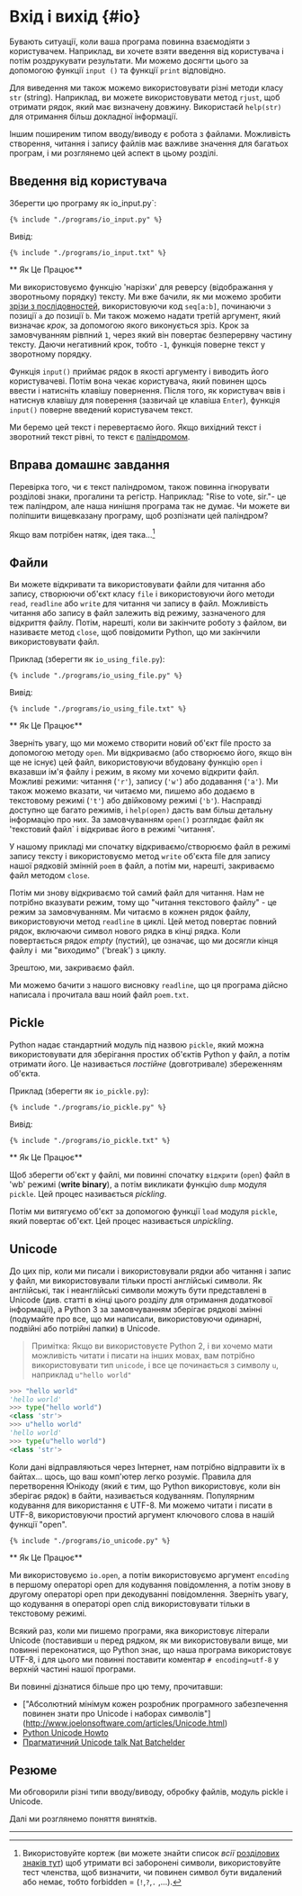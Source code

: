 # Вхід і вихід {#io}

Бувають ситуації, коли ваша програма повинна взаємодіяти з користувачем. Наприклад, ви хочете взяти введення від користувача і потім роздрукувати результати. Ми можемо досягти цього за допомогою функції 	`input ()` та функції `print` відповідно.

Для виведення ми також можемо використовувати різні методи класу `str` (string). Наприклад, ви можете використовувати метод `rjust`, щоб отримати рядок, який має визначену довжину. Використаєй  `help(str)` для отримання більш докладної інформації.

Іншим поширеним типом вводу/виводу є робота з файлами. Можливість створення, читання і запису файлів має важливе значення для багатьох програм, і ми розглянемо цей аспект в цьому розділі.

## Введення від користувача

Зберегти цю програму як io_input.py`:

<pre><code class="lang-python">{% include "./programs/io_input.py" %}</code></pre>

Вивід:

<pre><code>{% include "./programs/io_input.txt" %}</code></pre>

** Як Це Працює**

Ми використовуємо функцію 'нарізки' для реверсу (відображання у зворотньому порядку) тексту. Ми вже бачили, як ми можемо зробити [зрізи з послідовностей](./data_structures.md#sequence), використовуючи код `seq[a:b]`, починаючи з позиції `a` до позиції `b`. Ми також можемо надати третій аргумент, який визначає _крок_, за допомогою якого виконується зріз. Крок за замовчуванням рівпний `1`, через який він повертає безперервну частину тексту. Даючи негативний крок, тобто `-1`, функція поверне текст у зворотному порядку.

Функція `input()` приймає рядок в якості аргументу і виводить його користувачеві. Потім вона чекає користувача, який повинен щось ввести і натисніть клавішу повернення. Після того, як користувач ввів і натиснув клавішу для поверення (зазвичай це клавіша `Enter`), функція `input()` поверне введений користувачем текст.

Ми беремо цей текст і перевертаємо його. Якщо вихідний текст і зворотний текст рівні, то текст є [паліндромом](http://en.wiktionary.org/wiki/palindrome).

## Вправа домашнє завдання # 

Перевірка того, чи є текст паліндромом, також повинна ігнорувати розділові знаки, прогалини та регістр. Наприклад: "Rise to vote, sir."- це теж паліндром, але наша нинішня програма так не думає. Чи можете ви поліпшити вищевказану програму, щоб розпізнати цей паліндром?

Якщо вам потрібен натяк, ідея така...[^1]

## Файли

Ви можете відкривати та використовувати файли для читання або запису, створюючи об'єкт класу `file` і використовуючи його методи `read`, `readline` або `write` для читання чи запису в файл. Можливість читання або запису в файл залежить від режиму, зазначеного для відкриття файлу. Потім, нарешті, коли ви закінчите роботу з файлом, ви називаєте метод `close`, щоб повідомити Python, що ми закінчили використовувати файл.

Приклад (зберегти як `io_using_file.py`):

<pre><code class="lang-python">{% include "./programs/io_using_file.py" %}</code></pre>

Вивід:

<pre><code>{% include "./programs/io_using_file.txt" %}</code></pre>

** Як Це Працює**

Зверніть увагу, що ми можемо створити новий об'єкт file просто за допомогою методу `open`.  Ми відкриваємо (або створюємо його, якщо він ще не існує) цей файл, використовуючи вбудовану функцію `open` і вказавши ім'я файлу і режим, в якому ми хочемо відкрити файл. Можливі режими: читання (`'r'`), запису (`'w'`) або додавання (`'a'`). Ми також можемо вказати, чи читаємо ми, пишемо або додаємо в текстовому режимі (`'t'`) або двійковому режимі (`'b'`). Насправді доступно ще багато режимів, і `help(open)` дасть вам більш детальну інформацію про них. За замовчуванням `open()` розглядає файл як 'текстовий файл` і відкриває його в режимі 'читання'.

У нашому прикладі ми спочатку відкриваємо/створюємо файл в режимі запису тексту і використовуємо метод `write` об'єкта file для запису нашої рядковій змінній `poem` в файл, а потім ми, нарешті, закриваємо файл  методом `close`.

Потім ми знову відкриваємо той самий файл для читання. Нам не потрібно вказувати режим, тому що "читання текстового файлу" - це режим за замовчуванням. Ми читаємо в кожнен рядок файлу, використовуючи метод `readline` в циклі. Цей метод повертає повний рядок, включаючи символ нового рядка в кінці рядка. Коли повертається рядок _empty_ (пустий), це означає, що ми досягли кінця файлу і  ми "виходимо" ('break') з циклу.

Зрештою, ми, закриваємо файл.

Ми можемо бачити з нашого висновку `readline`, що ця програма дійсно написала і прочитала ваш ноий файл `poem.txt`.

## Pickle

Python надає стандартний модуль під назвою `pickle`, який можна використовувати для зберігання простих об'єктів Python у файл, а потім отримати його. Це називається *постійне* (довготривале) збереженням об'єкта.

Приклад (зберегти як `io_pickle.py`):

<pre><code class="lang-python">{% include "./programs/io_pickle.py" %}</code></pre>

Вивід:

<pre><code>{% include "./programs/io_pickle.txt" %}</code></pre>

** Як Це Працює**

Щоб зберегти об'єкт у файлі, ми повинні спочатку `відкрити`  (`open`) файл в 'wb' режимі (__write binary__), а потім викликати функцію `dump` модуля `pickle`. Цей процес називається _pickling_.

Потім ми витягуємо об'єкт за допомогою функції `load` модуля `pickle`, який повертає об'єкт. Цей процес називається _unpickling_.

## Unicode

До цих пір, коли ми писали і використовували рядки або читання і запис у файл, ми використовували тільки прості англійські символи.  Як англійські, так і неанглійські символи можуть бути представлені в Unicode (див. статті в кінці цього розділу для отримання додаткової інформації), а Python 3 за замовчуванням зберігає рядкові змінні (подумайте про все, що ми написали, використовуючи одинарні, подвійні або потрійні лапки) в Unicode.

> Примітка: Якщо ви використовуєте Python 2, і ви хочемо мати можливість читати і писати на інших мовах, вам потрібно використовувати тип `unicode`, і все це починається з символу `u`, наприклад `u"hello world"`

```python
>>> "hello world"
'hello world'
>>> type("hello world")
<class 'str'>
>>> u"hello world"
'hello world'
>>> type(u"hello world")
<class 'str'>
```

Коли дані відправляються через Інтернет, нам потрібно відправити їх в байтах... щось, що ваш комп'ютер легко розуміє.  Правила для перетворення Юнікоду (який є тим, що Python використовує, коли він зберігає рядок) в байти, називається кодуванням.  Популярним кодування для використання є UTF-8.  Ми можемо читати і писати в UTF-8, використовуючи простий аргумент ключового слова в нашій функції "open".

<pre><code class="lang-python">{% include "./programs/io_unicode.py" %}</code></pre>

** Як Це Працює**

Ми використовуємо `io.open`, а потім використовуємо аргумент `encoding` в першому операторі open для кодування повідомлення, а потім знову в другому операторі open при декодуванні повідомлення.  Зверніть увагу, що кодування в операторі open слід використовувати тільки в текстовому режимі.

Всякий раз, коли ми пишемо програми, яка використовує літерали Unicode (поставивши `u` перед рядком, як ми використовували вище, ми повинні переконатися, що Python знає, що наша програма використовує UTF-8, і для цього ми повинні поставити коментар `# encoding=utf-8` у верхній частині нашої програми.

Ви повинні дізнатися більше про цю тему, прочитавши:


- ["Абсолютний мінімум кожен розробник програмного забезпечення повинен знати про Unicode і наборах символів"] (http://www.joelonsoftware.com/articles/Unicode.html) 
- [Python Unicode Howto](http://docs.python.org/3/howto/unicode.html)
- [Прагматичний Unicode talk Nat Batchelder](http://nedbatchelder.com/text/unipain.html)

## Резюме

Ми обговорили різні типи вводу/виводу, обробку файлів, модуль pickle і Unicode.

Далі ми розглянемо поняття винятків.

---

[^1]: Використовуйте кортеж (ви можете знайти список _всії_ [розділових знаків тут](http://grammar.ccc.commnet.edu/grammar/marks/marks.htm)) щоб утримати всі заборонені символи, використовуйте тест членства, щоб визначити, чи повинен символ бути видалений або немає, тобто forbidden = (`!`,`?`,`.` ,...).